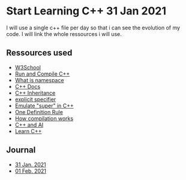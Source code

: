 # Start Learning C++ 31 Jan 2021

I will use a single c++ file per day so that i can see the evolution of my code.
I will link the whole ressources i will use.

## Ressources used

-   [W3School](https://www.w3schools.com/cpp/cpp_syntax.asp)
-   [Run and Compile C++](https://rupinderjeetkaur.wordpress.com/2014/06/20/run-a-cc-program-on-terminal-using-gcc-compiler/)
-   [What is namespace](https://docs.microsoft.com/en-us/cpp/cpp/namespaces-cpp?view=msvc-160#:~:text=A%20namespace%20is%20a%20declarative,code%20base%20includes%20multiple%20libraries.)
-   [C++ Docs](https://www.cplusplus.com/doc/tutorial/program_structure/)
-   [C++ Inheritance](https://www.tutorialspoint.com/cplusplus/cpp_inheritance.htm)
-   [explicit specifier](https://en.cppreference.com/w/cpp/language/explicit)
-   [Emulate "super" in C++](https://www.fluentcpp.com/2017/12/26/emulate-super-base/#:~:text=And%20C%2B%2B%20doesn't%20have,so%20often%20in%20C%2B%2B.)
-   [One Definition Rule](https://en.wikipedia.org/wiki/One_Definition_Rule)
-   [How compilation works](https://www.toptal.com/c-plus-plus/c-plus-plus-understanding-compilation)
-   [C++ and AI](https://www.linuxlinks.com/excellent-c-plus-plus-natural-language-processing-tools/)
-   [Learn C++](https://www.learncpp.com/)

## Journal

-   [31 Jan. 2021](logs/21-01-31.md)
-   [01 Feb. 2021](logs/21-02-01.md)
